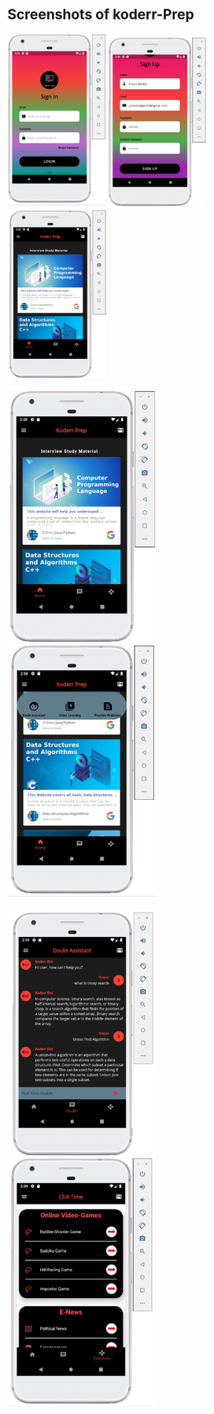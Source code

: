 # Screenshots of koderr-Prep


<p float="left">
  <img src="Screenshots/Screenshot (201).png" width="200" >
  <img src="Screenshots/Screenshot (202).png" width="200" >
  <img src="Screenshots/Screenshot (203).png" width="200" >
</p>
<p float="left">
  <img src="Screenshots/Screenshot (203).png" width="300" >
  <img src="Screenshots/Screenshot (204).png" width="300" >
</p>

<p float="left">
  <img src="Screenshots/Screenshot (205).png" width="300" >
  <img src="Screenshots/Screenshot (206).png" width="300" >
</p>

